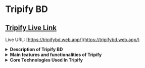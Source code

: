 # Tripify BD

## [ Tripify Live Link](https://tripifybd.web.app/)


Live URL: [https://tripifybd.web.app/](https://tripifybd.web.app/)

<details>

<summary style="font-weight: bold; text:2xl" >Description of Tripify BD</summary>
Tripify is a Online career maker website. In this projects, user can earn money by guiding tourists in his area. This website has 3 role of user, 1.Admin, 2.Tourist, 3.Tour Guide. Tripify is built in MERN[MongoDB, Express.js, React.js, Node.js] Stake.


</details>

<details>
<summary style="font-weight: bold; text:2xl" >Main features and functionalities of Tripify</summary>

- This project is developed for making trip and travel.

- In this project, You can Book Latest and Greatest Place for Trip & Travel.

- Also This Project allows users to create accounts for Booking Service.

- When users logged in then user can access detailed information about each Service, and also user can see his/her added Service in My Cart section.

- Also user can filter the service name. If wanna explore this site, you need must logged In. If user logged, then He/She see all feature easily.

</details>



<details>

<summary style="font-weight: bold; text:2xl" >Core Technologies Used In Tripify</summary>

- **Frontend:** JavaScript, React.js, Tailwind CSS and Material Tailwind.
- **Backend:** Node.js, Express.js.
- **Database:** MongoDB.
- **Authentication:** Firebase Authentication.
- **Host:** Firebase.

</details>